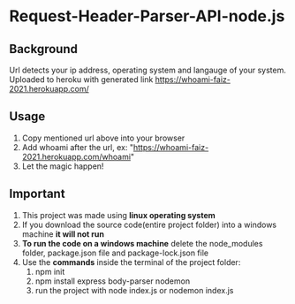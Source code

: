 # Request-Header-Parser-API-node.js

## Background <br>
Url detects your ip address, operating system and langauge of your system. Uploaded to heroku with generated link 
https://whoami-faiz-2021.herokuapp.com/

## Usage <br>
1. Copy mentioned url above into your browser
2. Add whoami after the url, ex: "https://whoami-faiz-2021.herokuapp.com/whoami"
3. Let the magic happen!

## Important<br>
1. This project was made using **linux operating system**
2. If you download the source code(entire project folder) into a windows machine **it will not run**
3. **To run the code on a windows machine** delete the node_modules folder, package.json file and package-lock.json file
4. Use the **commands** inside the terminal of the project folder:
    1. npm init
    2. npm install express body-parser nodemon
    3. run the project with node index.js or nodemon index.js
